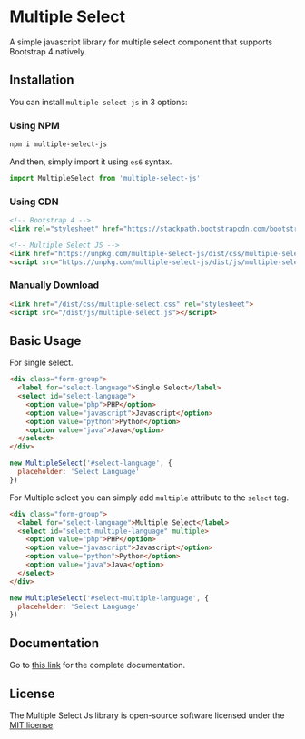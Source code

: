 # Multiple Select 

A simple javascript library for multiple select component that supports Bootstrap 4 natively.

## Installation

You can install `multiple-select-js` in 3 options:

### Using NPM

```bash
npm i multiple-select-js
```

And then, simply import it using `es6` syntax.

```js
import MultipleSelect from 'multiple-select-js'
```

### Using CDN
```html
<!-- Bootstrap 4 -->
<link rel="stylesheet" href="https://stackpath.bootstrapcdn.com/bootstrap/4.3.1/css/bootstrap.min.css" integrity="sha384-ggOyR0iXCbMQv3Xipma34MD+dH/1fQ784/j6cY/iJTQUOhcWr7x9JvoRxT2MZw1T" crossorigin="anonymous">

<!-- Multiple Select JS -->
<link href="https://unpkg.com/multiple-select-js/dist/css/multiple-select.css" rel="stylesheet">
<script src="https://unpkg.com/multiple-select-js/dist/js/multiple-select.js"></script>
```

### Manually Download
```html
<link href="/dist/css/multiple-select.css" rel="stylesheet">
<script src="/dist/js/multiple-select.js"></script>
```

## Basic Usage

For single select.
```html
<div class="form-group">
  <label for="select-language">Single Select</label>
  <select id="select-language">
    <option value="php">PHP</option>
    <option value="javascript">Javascript</option>
    <option value="python">Python</option>
    <option value="java">Java</option>
  </select>
</div>
```

```js
new MultipleSelect('#select-language', {
  placeholder: 'Select Language'
})
```

For Multiple select you can simply add `multiple` attribute to the `select` tag.

```html
<div class="form-group">
  <label for="select-language">Multiple Select</label>
  <select id="select-multiple-language" multiple>
    <option value="php">PHP</option>
    <option value="javascript">Javascript</option>
    <option value="python">Python</option>
    <option value="java">Java</option>
  </select>
</div>
```

```js
new MultipleSelect('#select-multiple-language', {
  placeholder: 'Select Language'
})
```
## Documentation

Go to [this link](https://ibnujakaria.github.io/multiple-select-js) for the complete documentation.

## License

The Multiple Select Js library is open-source software licensed under the [MIT license](https://opensource.org/licenses/MIT).
